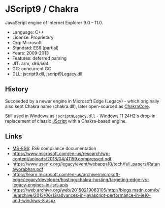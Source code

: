 # JScript9 / Chakra

JavaScript engine of Internet Explorer 9.0 – 11.0.

* Language:   C++
* License:    Proprietary
* Org:        Microsoft
* Standard:   ES6 (partial)
* Years:      2009-2013
* Features:   deferred parsing
* JIT:        arm, x86/x64
* GC:         concurrent GC
* DLL:        jscript9.dll, jscript9Legacy.dll

## History

Succeeded by a newer engine in Microsoft Edge (Legacy) - which originally also kept Chakra name (chakra.dll),
later open-sourced as [ChakraCore](chakracore.md).

Still used in Windows as `jscript9Legacy.dll` - Windows 11 24H2's drop-in replacement of
classic [JScript](jscript.md) with a Chakra-based engine.

## Links

* [MS-ES6](https://learn.microsoft.com/en-us/openspecs/ie_standards/ms-es6/2262a105-d776-4a44-9d2a-f11bb039b4c5): ES6 compliance documentation
* https://www.microsoft.com/en-us/research/wp-content/uploads/2018/04/41159.compressed.pdf
* https://www.usenix.org/legacy/event/webapps10/tech/full_papers/Ratanaworabhan.pdf
* https://learn.microsoft.com/en-us/archive/microsoft-edge/legacy/developer/hosting/chakra-hosting/targeting-edge-vs-legacy-engines-in-jsrt-apis
* https://web.archive.org/web/20150219063105/http://blogs.msdn.com/b/ie/archive/2012/06/13/advances-in-javascript-performance-in-ie10-and-windows-8.aspx
